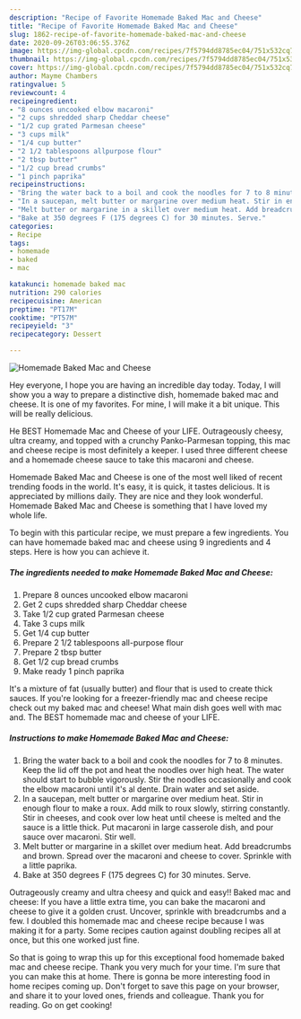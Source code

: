 ```yaml
---
description: "Recipe of Favorite Homemade Baked Mac and Cheese"
title: "Recipe of Favorite Homemade Baked Mac and Cheese"
slug: 1862-recipe-of-favorite-homemade-baked-mac-and-cheese
date: 2020-09-26T03:06:55.376Z
image: https://img-global.cpcdn.com/recipes/7f5794dd8785ec04/751x532cq70/homemade-baked-mac-and-cheese-recipe-main-photo.jpg
thumbnail: https://img-global.cpcdn.com/recipes/7f5794dd8785ec04/751x532cq70/homemade-baked-mac-and-cheese-recipe-main-photo.jpg
cover: https://img-global.cpcdn.com/recipes/7f5794dd8785ec04/751x532cq70/homemade-baked-mac-and-cheese-recipe-main-photo.jpg
author: Mayme Chambers
ratingvalue: 5
reviewcount: 4
recipeingredient:
- "8 ounces uncooked elbow macaroni"
- "2 cups shredded sharp Cheddar cheese"
- "1/2 cup grated Parmesan cheese"
- "3 cups milk"
- "1/4 cup butter"
- "2 1/2 tablespoons allpurpose flour"
- "2 tbsp butter"
- "1/2 cup bread crumbs"
- "1 pinch paprika"
recipeinstructions:
- "Bring the water back to a boil and cook the noodles for 7 to 8 minutes. Keep the lid off the pot and heat the noodles over high heat. The water should start to bubble vigorously. Stir the noodles occasionally and cook the elbow macaroni until it&#39;s al dente. Drain water and set aside."
- "In a saucepan, melt butter or margarine over medium heat. Stir in enough flour to make a roux. Add milk to roux slowly, stirring constantly. Stir in cheeses, and cook over low heat until cheese is melted and the sauce is a little thick. Put macaroni in large casserole dish, and pour sauce over macaroni. Stir well."
- "Melt butter or margarine in a skillet over medium heat. Add breadcrumbs and brown. Spread over the macaroni and cheese to cover. Sprinkle with a little paprika."
- "Bake at 350 degrees F (175 degrees C) for 30 minutes. Serve."
categories:
- Recipe
tags:
- homemade
- baked
- mac

katakunci: homemade baked mac 
nutrition: 290 calories
recipecuisine: American
preptime: "PT17M"
cooktime: "PT57M"
recipeyield: "3"
recipecategory: Dessert

---
```



![Homemade Baked Mac and Cheese](https://img-global.cpcdn.com/recipes/7f5794dd8785ec04/751x532cq70/homemade-baked-mac-and-cheese-recipe-main-photo.jpg)

Hey everyone, I hope you are having an incredible day today. Today, I will show you a way to prepare a distinctive dish, homemade baked mac and cheese. It is one of my favorites. For mine, I will make it a bit unique. This will be really delicious.

He BEST Homemade Mac and Cheese of your LIFE. Outrageously cheesy, ultra creamy, and topped with a crunchy Panko-Parmesan topping, this mac and cheese recipe is most definitely a keeper. I used three different cheese and a homemade cheese sauce to take this macaroni and cheese.

Homemade Baked Mac and Cheese is one of the most well liked of recent trending foods in the world. It's easy, it is quick, it tastes delicious. It is appreciated by millions daily. They are nice and they look wonderful. Homemade Baked Mac and Cheese is something that I have loved my whole life.


To begin with this particular recipe, we must prepare a few ingredients. You can have homemade baked mac and cheese using 9 ingredients and 4 steps. Here is how you can achieve it.

<!--inarticleads1-->

##### The ingredients needed to make Homemade Baked Mac and Cheese:

1. Prepare 8 ounces uncooked elbow macaroni
1. Get 2 cups shredded sharp Cheddar cheese
1. Take 1/2 cup grated Parmesan cheese
1. Take 3 cups milk
1. Get 1/4 cup butter
1. Prepare 2 1/2 tablespoons all-purpose flour
1. Prepare 2 tbsp butter
1. Get 1/2 cup bread crumbs
1. Make ready 1 pinch paprika


It&#39;s a mixture of fat (usually butter) and flour that is used to create thick sauces. If you&#39;re looking for a freezer-friendly mac and cheese recipe check out my baked mac and cheese! What main dish goes well with mac and. The BEST homemade mac and cheese of your LIFE. 

<!--inarticleads2-->

##### Instructions to make Homemade Baked Mac and Cheese:

1. Bring the water back to a boil and cook the noodles for 7 to 8 minutes. Keep the lid off the pot and heat the noodles over high heat. The water should start to bubble vigorously. Stir the noodles occasionally and cook the elbow macaroni until it&#39;s al dente. Drain water and set aside.
1. In a saucepan, melt butter or margarine over medium heat. Stir in enough flour to make a roux. Add milk to roux slowly, stirring constantly. Stir in cheeses, and cook over low heat until cheese is melted and the sauce is a little thick. Put macaroni in large casserole dish, and pour sauce over macaroni. Stir well.
1. Melt butter or margarine in a skillet over medium heat. Add breadcrumbs and brown. Spread over the macaroni and cheese to cover. Sprinkle with a little paprika.
1. Bake at 350 degrees F (175 degrees C) for 30 minutes. Serve.


Outrageously creamy and ultra cheesy and quick and easy!! Baked mac and cheese: If you have a little extra time, you can bake the macaroni and cheese to give it a golden crust. Uncover, sprinkle with breadcrumbs and a few. I doubled this homemade mac and cheese recipe because I was making it for a party. Some recipes caution against doubling recipes all at once, but this one worked just fine. 

So that is going to wrap this up for this exceptional food homemade baked mac and cheese recipe. Thank you very much for your time. I'm sure that you can make this at home. There is gonna be more interesting food in home recipes coming up. Don't forget to save this page on your browser, and share it to your loved ones, friends and colleague. Thank you for reading. Go on get cooking!
